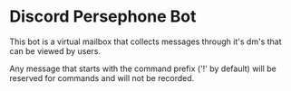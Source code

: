 # Discord Persephone Bot

This bot is a virtual mailbox that collects messages through it's dm's that can be viewed by users. 

Any message that starts with the command prefix ('!' by default) will be reserved for commands and will not be recorded. 